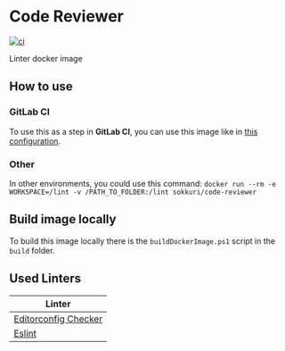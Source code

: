 # Code Reviewer
[![ci](https://github.com/Sokkuri/Code-Reviewer/workflows/CI/badge.svg)](https://github.com/Sokkuri/Code-Reviewer/commits/master)

Linter docker image

## How to use
### GitLab CI
To use this as a step in **GitLab CI**, you can use this image like in [this configuration](https://gitlab.com/sokkuri/CI/-/blob/master/.gitlab/ci/linter.gitlab-ci.yml).

### Other
In other environments, you could use this command: `docker run --rm -e WORKSPACE=/lint -v /PATH_TO_FOLDER:/lint sokkuri/code-reviewer`

## Build image locally
To build this image locally there is the `buildDockerImage.ps1` script in the `build` folder.

## Used Linters
| Linter                                                                               |
| ------------------------------------------------------------------------------------ |
| [Editorconfig Checker](https://github.com/editorconfig-checker/editorconfig-checker) |
| [Eslint](https://github.com/eslint/eslint)                                           |
